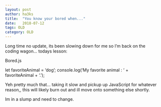 ```yaml
---
layout: post
author: ha3ks
title:  "You know your bored when..."
date:   2018-07-12
tags: OLD
category: OLD
---
```


Long time no update, its been slowing down for me so I’m back on the coding wagon… todays lesson:

Bored.js

let favoriteAnimal = ‘dog’;
console.log(‘My favorite animal : ‘ + favoriteAnimal + ‘.’);

Yeh pretty much that… taking it slow and pickup up JavaScript for whatever reason,, this will likely burn out and ill move onto something else shortly.

Im in a slump and need to change.